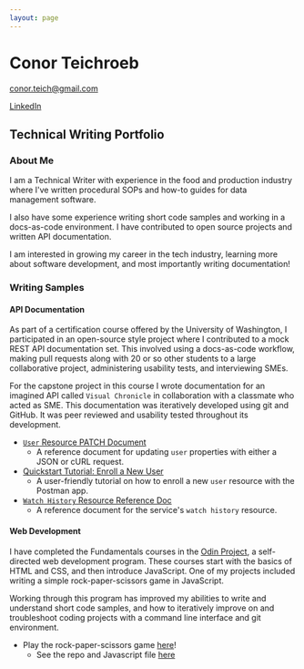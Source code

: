 ```yaml
---
layout: page
---
```


# Conor Teichroeb

conor.teich@gmail.com

[LinkedIn](https://www.linkedin.com/in/conor-teichroeb/)

## Technical Writing Portfolio

### About Me

I am a Technical Writer with experience in the food and production industry where I've written procedural SOPs and how-to guides for data management software.

I also have some experience writing short code samples and working in a docs-as-code environment. I have contributed to open source projects and written API documentation.

I am interested in growing my career in the tech industry, learning more about software development, and most importantly writing documentation!

### Writing Samples

#### API Documentation

As part of a certification course offered by the University of Washington, I participated in an open-source style project where I contributed to a mock REST API documentation set. This involved using a docs-as-code workflow, making pull requests along with 20 or so other students to a large collaborative project, administering usability tests, and interviewing SMEs.

For the capstone project in this course I wrote documentation for an imagined API called `Visual Chronicle` in collaboration with a classmate who acted as SME. This documentation was iteratively developed using git and GitHub. It was peer reviewed and usability tested throughout its development.

* [`User` Resource PATCH Document](https://conjaytech.github.io/visual-chronicle/api/users-change-user-property)
    * A reference document for updating `user` properties with either a JSON or cURL request. 
* [Quickstart Tutorial: Enroll a New User](https://conjaytech.github.io/visual-chronicle/tutorials/quickstart-add-user)
    * A user-friendly tutorial on how to enroll a new `user` resource with the Postman app.
* [`Watch History` Resource Reference Doc](https://conjaytech.github.io/visual-chronicle/api/watch-history)
    * A reference document for the service's `watch history` resource. 

#### Web Development

I have completed the Fundamentals courses in the [Odin Project](https://www.theodinproject.com/), a self-directed web development program. These courses start with the basics of HTML and CSS, and then introduce JavaScript. One of my projects included writing a simple rock-paper-scissors game in JavaScript.

Working through this program has improved my abilities to write and understand short code samples, and how to iteratively improve on and troubleshoot coding projects with a command line interface and git environment.

* Play the rock-paper-scissors game [here](https://conjaytech.github.io/rockpaper/)!
    * See the repo and Javascript file [here](https://github.com/ConJayTech/rockpaper)